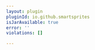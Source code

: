 ```yaml
---
layout: plugin
pluginId: io.github.smartsprites
isJarAvailable: true
error: ''
violations: []

---
```

